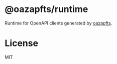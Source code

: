 # @oazapfts/runtime

Runtime for OpenAPI clients generated by [oazapfts](https://www.npmjs.com/package/oazapfts).

# License

MIT

